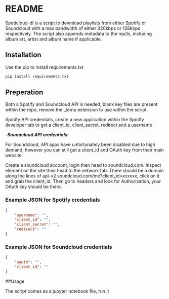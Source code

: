 # README

Spoticloud-dl is a script to download playlists from either Spotify or Soundcloud with a max bandwidth of either 320kbps or 128kbps respectively. The script also appends metadata to the mp3s, including album art, artist and album name if applicable. 

## Installation

Use the pip to install requirements.txt

```bash
pip install requirements.txt
```

## Preperation

Both a Spotify and Soundcloud API is needed, blank key files are present within the repo, remove the _temp extension to use within the script.

Spotify API credentials, create a new application within the Spotify developer tab to get a client_id, client_secret, redirect and a username

-***Soundcloud API credentials:***

For Soundcloud, API apps have unfortunately been disabled due to high demand, however you can still get a client_id and OAuth key from their main website:

Create a soundcloud account, login then head to soundcloud.com. Inspect element on the site then head to the network tab. There should be a domain along the lines of api-v2.soundcloud.com/me?client_id=xxxxxx, click on it and grab the client_id. Then go to headers and look for Authorization, your OAuth key should be there.

### Example JSON for Spotify credentials

```json
{
    "username": "",
    "client_id": "",
    "client_secret": "",
    "redirect": ""
}
```

### Example JSON for Soundcloud credentials

```json
{
	"oauth": "", 
	"client_id": ""
}
```

##Usage

The script comes as a jupyter notebook file, run it 